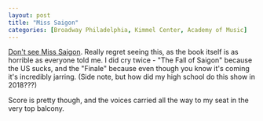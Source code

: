 ```yaml
---
layout: post
title: "Miss Saigon"
categories: [Broadway Philadelphia, Kimmel Center, Academy of Music]
---
```


[Don't see Miss Saigon](http://www.dontbuymiss-saigon.com/). Really regret seeing this, as the book itself is as horrible as everyone told me. I did cry twice - "The Fall of Saigon" because the US sucks, and the "Finale" because even though you know it's coming it's incredibly jarring. (Side note, but how did my high school do this show in 2018???)

Score is pretty though, and the voices carried all the way to my seat in the very top balcony.
